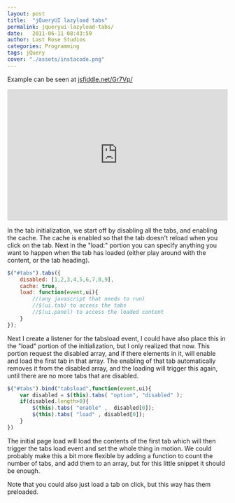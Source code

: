 ```yaml
---
layout: post
title:  "jQueryUI lazyload tabs"
permalink: jqueryui-lazyload-tabs/
date:   2011-06-11 08:43:59
author: Last Rose Studios
categories: Programming
tags: jQuery
cover: "./assets/instacode.png"
---
```


Example can be seen at [jsfiddle.net/Gr7Vp/](https://jsfiddle.net/Gr7Vp/) 

<iframe width="100%" height="300" src="https://jsfiddle.net/Gr7Vp/embedded/result" frameborder="0" async allowfullscreen="allowfullscreen"></iframe>

In the tab initialization, we start off by disabling all the tabs, and enabling the cache. The cache is enabled so that the tab doesn't reload when you click on the tab. Next in the "load:" portion you can specify anything you want to happen when the tab has loaded (either play around with the content, or the tab heading).

```javascript
$("#tabs").tabs({
    disabled: [1,2,3,4,5,6,7,8,9],
    cache: true,
    load: function(event,ui){
        //(any javascript that needs to run)
        //$(ui.tab) to access the tabs
        //$(ui.panel) to access the loaded content
    }
});
```

Next I create a listener for the tabsload event, I could have also place this in the "load" portion of the initialization, but I only realized that now. This portion request the disabled array, and if there elements in it, will enable and load the first tab in that array. The enabling of that tab automatically removes it from the disabled array, and the loading will trigger this again, until there are no more tabs that are disabled.

```javascript
$("#tabs").bind("tabsload",function(event,ui){
    var disabled = $(this).tabs( "option", "disabled" );
    if(disabled.length>0){
        $(this).tabs( "enable" ,  disabled[0]);
        $(this).tabs( "load" , disabled[0]);
    }
})
```

The initial page load will load the contents of the first tab which will then trigger the tabs load event and set the whole thing in motion. We could probably make this a bit more flexible by adding a function to count the number of tabs, and add them to an array, but for this little snippet it should be enough.

Note that you could also just load a tab on click, but this way has them preloaded.